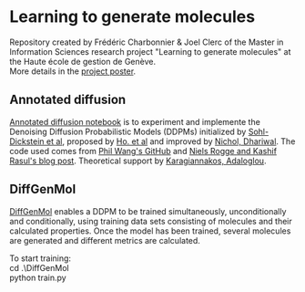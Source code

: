 # Learning to generate molecules

Repository created by Frédéric Charbonnier & Joel Clerc of the Master in Information Sciences research project "Learning to generate molecules" at the Haute école de gestion de Genève.  
More details in the [project poster](https://github.com/charbonnier-fred/DDPM-RP-2023-HEG/blob/main/Poster_Charbonnier_Clerc.pdf).

## Annotated diffusion

[Annotated diffusion notebook](https://github.com/charbonnier-fred/DDPM-RP-2023-HEG/blob/main/Annotated_diffusion.ipynb) is to experiment and implemente the Denoising Diffusion Probabilistic Models (DDPMs) initialized by [Sohl-Dickstein et al](http://arxiv.org/abs/1503.03585), proposed by [Ho. et al](http://arxiv.org/abs/2006.11239) and improved by [Nichol, Dhariwal](http://arxiv.org/abs/2102.09672). The code used comes from [Phil Wang's GitHub](https://github.com/lucidrains/denoising-diffusion-pytorch) and [Niels Rogge and Kashif Rasul's blog post](https://huggingface.co/blog/annotated-diffusion). Theoretical support by [Karagiannakos, Adaloglou](https://theaisummer.com/diffusion-models/).

## DiffGenMol

[DiffGenMol](https://github.com/charbonnier-fred/DDPM-RP-2023-HEG/tree/main/DiffGenMol) enables a DDPM to be trained simultaneously, unconditionally and conditionally, using training data sets consisting of molecules and their calculated properties. Once the model has been trained, several molecules are generated and different metrics are calculated. 

To start training:  
cd .\DiffGenMol\
python train.py
